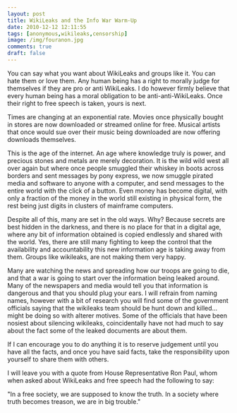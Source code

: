 ```yaml
---
layout: post
title: WikiLeaks and the Info War Warm-Up
date: 2010-12-12 12:11:55
tags: [anonymous,wikileaks,censorship]
image: /img/fouranon.jpg
comments: true
draft: false
---
```


You can say what you want about WikiLeaks and groups like it. You can hate them or love them. Any human being has a right to morally judge for themselves if they are pro or anti WikiLeaks. I do however firmly believe that every human being has a moral obligation to be anti-anti-WikiLeaks. Once their right to free speech is taken, yours is next.

Times are changing at an exponential rate. Movies once physically bought in stores are now downloaded or streamed online for free. Musical artists that once would sue over their music being downloaded are now offering downloads themselves.

This is the age of the internet. An age where knowledge truly is power, and precious stones and metals are merely decoration. It is the wild wild west all over again but where once people smuggled their whiskey in boots across borders and sent messages by pony express, we now smuggle pirated media and software to anyone with a computer, and send messages to the entire world with the click of a button. Even money has become digital, with only a fraction of the money in the world still existing in physical form, the rest being just digits in clusters of mainframe computers.

Despite all of this, many are set in the old ways. Why? Because secrets are best hidden in the darkness, and there is no place for that in a digital age, where any bit of information obtained is copied endlessly and shared with the world. Yes, there are still many fighting to keep the control that the availability and accountability this new information age is taking away from them. Groups like wikileaks, are not making them very happy.

Many are watching the news and spreading how our troops are going to die, and that a war is going to start over the information being leaked around. Many of the newspapers and media would tell you that information is dangerous and that you should plug your ears. I will refrain from naming names, however with a bit of research you will find some of the government officials saying that the wikileaks team should be hunt down and killed... might be doing so with alterer motives. Some of the officials that have been nosiest about silencing wikileaks, coincidentally have not had much to say about the fact some of the leaked documents are about them.

If I can encourage you to do anything it is to reserve judgement until you have all the facts, and once you have said facts, take the responsibility upon yourself to share them with others.

I will leave you with a quote from House Representative Ron Paul, whom when asked about WikiLeaks and free speech had the following to say:

"In a free society, we are supposed to know the truth. In a society where truth becomes treason, we are in big trouble."
